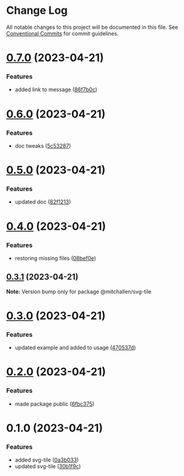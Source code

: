 # Change Log

All notable changes to this project will be documented in this file.
See [Conventional Commits](https://conventionalcommits.org) for commit guidelines.

# [0.7.0](https://github.com/mitchallen/drawing-kit/compare/@mitchallen/svg-tile@0.6.0...@mitchallen/svg-tile@0.7.0) (2023-04-21)


### Features

* added link to message ([86f7b0c](https://github.com/mitchallen/drawing-kit/commit/86f7b0c25ffc4d7c6ae388d6aa0ab07832d7cfba))





# [0.6.0](https://github.com/mitchallen/drawing-kit/compare/@mitchallen/svg-tile@0.5.0...@mitchallen/svg-tile@0.6.0) (2023-04-21)


### Features

* doc tweaks ([5c53287](https://github.com/mitchallen/drawing-kit/commit/5c53287f07b894c0de827d63379c55a26e71ea46))





# [0.5.0](https://github.com/mitchallen/drawing-kit/compare/@mitchallen/svg-tile@0.4.0...@mitchallen/svg-tile@0.5.0) (2023-04-21)


### Features

* updated doc ([82f1213](https://github.com/mitchallen/drawing-kit/commit/82f1213dfb12771ba85ab28b377550b9ae5c3422))





# [0.4.0](https://github.com/mitchallen/drawing-kit/compare/@mitchallen/svg-tile@0.3.1...@mitchallen/svg-tile@0.4.0) (2023-04-21)


### Features

* restoring missing files ([08bef0e](https://github.com/mitchallen/drawing-kit/commit/08bef0ef2fc0495c5c3674ab25c19fe023187d77))





## [0.3.1](https://github.com/mitchallen/drawing-kit/compare/@mitchallen/svg-tile@0.3.0...@mitchallen/svg-tile@0.3.1) (2023-04-21)

**Note:** Version bump only for package @mitchallen/svg-tile





# [0.3.0](https://github.com/mitchallen/drawing-kit/compare/@mitchallen/svg-tile@0.2.0...@mitchallen/svg-tile@0.3.0) (2023-04-21)


### Features

* updated example and added to usage ([470537d](https://github.com/mitchallen/drawing-kit/commit/470537d8a62dec1453bd7673578dfa8b6502e1af))





# [0.2.0](https://github.com/mitchallen/drawing-kit/compare/@mitchallen/svg-tile@0.1.0...@mitchallen/svg-tile@0.2.0) (2023-04-21)


### Features

* made package public ([6fbc375](https://github.com/mitchallen/drawing-kit/commit/6fbc375f94c7407bf87e049d0bb6fe227f5cc2ec))





# 0.1.0 (2023-04-21)


### Features

* added svg-tile ([0a3b033](https://github.com/mitchallen/drawing-kit/commit/0a3b033c32073f8a5fed20b3cc725cf74ccdcfb6))
* updated svg-tile ([30b1f9c](https://github.com/mitchallen/drawing-kit/commit/30b1f9ccaa9b4c32de8856a611e91def044e703e))
